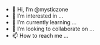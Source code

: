 - 👋 Hi, I’m @mysticzone
- 👀 I’m interested in ...
- 🌱 I’m currently learning ...
- 💞️ I’m looking to collaborate on ...
- 📫 How to reach me ...

<!---
mysticzone/mysticzone is a ✨ special ✨ repository because its `README.md` (this file) appears on your GitHub profile.
You can click the Preview link to take a look at your changes.
--->

